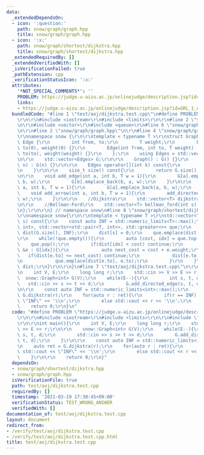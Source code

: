 ```yaml
---
data:
  _extendedDependsOn:
  - icon: ':question:'
    path: snow/graph/graph.hpp
    title: snow/graph/graph.hpp
  - icon: ':x:'
    path: snow/graph/shortest/dijkstra.hpp
    title: snow/graph/shortest/dijkstra.hpp
  _extendedRequiredBy: []
  _extendedVerifiedWith: []
  _isVerificationFailed: true
  _pathExtension: cpp
  _verificationStatusIcon: ':x:'
  attributes:
    '*NOT_SPECIAL_COMMENTS*': ''
    PROBLEM: https://judge.u-aizu.ac.jp/onlinejudge/description.jsp?id=GRL_1_A
    links:
    - https://judge.u-aizu.ac.jp/onlinejudge/description.jsp?id=GRL_1_A
  bundledCode: "#line 1 \"test/aoj/dijkstra.test.cpp\"\n#define PROBLEM \"https://judge.u-aizu.ac.jp/onlinejudge/description.jsp?id=GRL_1_A\"\
    \r\n\r\n#include <iostream>\r\n#include <limits>\r\n\r\n#line 2 \"snow/graph/shortest/dijkstra.hpp\"\
    \n\r\n#include <vector>\r\n#include <queue>\r\n#line 6 \"snow/graph/shortest/dijkstra.hpp\"\
    \n\r\n#line 2 \"snow/graph/graph.hpp\"\n\r\n#line 4 \"snow/graph/graph.hpp\"\n\
    \r\nnamespace snow {\r\n\r\ntemplate < typename T >\r\nstruct Graph {\r\n    struct\
    \ Edge {\r\n        int from, to;\r\n        T weight;\r\n        Edge() : from(0),\
    \ to(0), weight(0) {}\r\n        Edge(int from, int to, T weight) : from(from),\
    \ to(to), weight(weight) {}\r\n    };\r\n    using Edges = std::vector<Edge>;\r\
    \n\r\n    std::vector<Edges> G;\r\n\r\n    Graph() : G() {}\r\n    \r\n    Graph(int\
    \ n) : G(n) {}\r\n\r\n    Edges operator[](int k) const{\r\n        return G[k];\r\
    \n    }\r\n\r\n    size_t size() const{\r\n        return G.size();\r\n    }\r\
    \n\r\n    void add_edge(int a, int b, T w = 1){\r\n        G[a].emplace_back(a,\
    \ b, w);\r\n        G[b].emplace_back(b, a, w);\r\n    }\r\n\r\n    void add_directed_edge(int\
    \ a, int b, T w = 1){\r\n        G[a].emplace_back(a, b, w);\r\n    }\r\n\r\n\
    \    void add_arrow(int a, int b, T w = 1){\r\n        add_directed_edge(a, b,\
    \ w);\r\n    }\r\n\r\n    //Dijkstra\r\n    std::vector<T> dijkstra(int s) const;\r\
    \n\r\n    //Bellman-Ford\r\n    std::vector<T> bellman_ford(int s) const;\r\n\r\
    \n};\r\n\r\n} // namespace snow\n#line 8 \"snow/graph/shortest/dijkstra.hpp\"\n\
    \r\nnamespace snow{\r\n\r\ntemplate < typename T >\r\nstd::vector<T> Graph<T>::bellman_ford(int\
    \ s) const{\r\n    const auto INF = std::numeric_limits<T>::max();\r\n    std::priority_queue<std::pair<T,\
    \ int>, std::vector<std::pair<T, int>>, std::greater<>> que;\r\n    std::vector<T>\
    \ dist(G.size(), INF);\r\n    dist[s] = 0;\r\n    que.emplace(dist[s], s);\r\n\
    \r\n    while(!que.empty()){\r\n        auto [cost, idx] = que.top();\r\n    \
    \    que.pop();\r\n        if(dist[idx] < cost) continue;\r\n        for(auto\
    \ &e : G[idx]){\r\n            auto next_cost = cost + e.weight;\r\n         \
    \   if(dist[e.to] <= next_cost) continue;\r\n            dist[e.to] = next_cost;\r\
    \n            que.emplace(dist[e.to], e.to);\r\n        }\r\n    }\r\n    return\
    \ dist;\r\n}\r\n\r\n}\n#line 7 \"test/aoj/dijkstra.test.cpp\"\n\r\nint main(){\r\
    \n    int V, E;\r\n    long long r;\r\n    std::cin >> V >> E >> r;\r\n\r\n  \
    \  snow::Graph<int> G(V);\r\n    while(E--){\r\n        int s, t, d;\r\n     \
    \   std::cin >> s >> t >> d;\r\n        G.add_directed_edge(s, t, d);\r\n    }\r\
    \n\r\n    const auto INF = std::numeric_limits<int>::max();\r\n    auto ret =\
    \ G.dijkstra(r);\r\n    for(auto r : ret){\r\n        if(r == INF) std::cout <<\
    \ \"INF\" << '\\n';\r\n        else std::cout << r << '\\n';\r\n    }\r\n\r\n\
    \    return 0;\r\n}\n"
  code: "#define PROBLEM \"https://judge.u-aizu.ac.jp/onlinejudge/description.jsp?id=GRL_1_A\"\
    \r\n\r\n#include <iostream>\r\n#include <limits>\r\n\r\n#include \"snow/graph/shortest/dijkstra.hpp\"\
    \r\n\r\nint main(){\r\n    int V, E;\r\n    long long r;\r\n    std::cin >> V\
    \ >> E >> r;\r\n\r\n    snow::Graph<int> G(V);\r\n    while(E--){\r\n        int\
    \ s, t, d;\r\n        std::cin >> s >> t >> d;\r\n        G.add_directed_edge(s,\
    \ t, d);\r\n    }\r\n\r\n    const auto INF = std::numeric_limits<int>::max();\r\
    \n    auto ret = G.dijkstra(r);\r\n    for(auto r : ret){\r\n        if(r == INF)\
    \ std::cout << \"INF\" << '\\n';\r\n        else std::cout << r << '\\n';\r\n\
    \    }\r\n\r\n    return 0;\r\n}"
  dependsOn:
  - snow/graph/shortest/dijkstra.hpp
  - snow/graph/graph.hpp
  isVerificationFile: true
  path: test/aoj/dijkstra.test.cpp
  requiredBy: []
  timestamp: '2021-03-19 17:30:45+09:00'
  verificationStatus: TEST_WRONG_ANSWER
  verifiedWith: []
documentation_of: test/aoj/dijkstra.test.cpp
layout: document
redirect_from:
- /verify/test/aoj/dijkstra.test.cpp
- /verify/test/aoj/dijkstra.test.cpp.html
title: test/aoj/dijkstra.test.cpp
---
```

